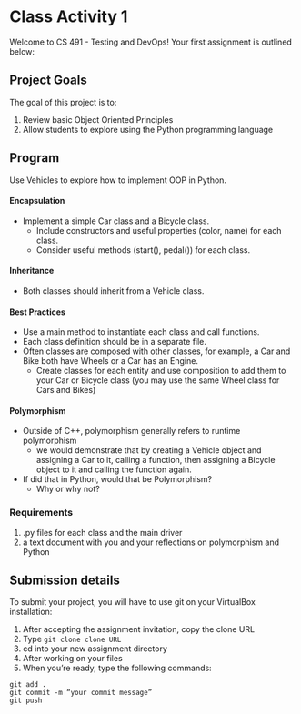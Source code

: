# Class Activity 1

Welcome to CS 491 - Testing and DevOps! Your first assignment is outlined below:
## Project Goals
The goal of this project is to:
1. Review basic Object Oriented Principles
2. Allow students to explore using the Python programming language

## Program
Use Vehicles to explore how to implement OOP in Python.

#### Encapsulation  
- Implement a simple Car class and a Bicycle class.
  - Include constructors and useful properties (color, name) for each class.
  - Consider useful methods (start(), pedal()) for each class.  
#### Inheritance
- Both classes should inherit from a Vehicle class.  
#### Best Practices
- Use a main method to instantiate each class and call functions.
- Each class definition should be in a separate file.
- Often classes are composed with other classes, for example, a Car and Bike both have Wheels or a Car has an Engine.
  - Create classes for each entity and use composition to add them to your Car or Bicycle class (you may use the same Wheel class for Cars and Bikes)
#### Polymorphism
- Outside of C++, polymorphism generally refers to runtime polymorphism
  - we would demonstrate that by creating a Vehicle object and assigning a Car to it, calling a function, then assigning a Bicycle object to it and calling the function again.
- If did that in Python, would that be Polymorphism?
  - Why or why not?

### Requirements
1. .py files for each class and the main driver
2. a text document with you and your reflections on polymorphism and Python

## Submission details
To submit your project, you will have to use git on your VirtualBox installation:
1.	After accepting the assignment invitation, copy the clone URL
2.	Type 
```git clone clone URL```
3.	cd into your new assignment directory
4.	After working on your files
5.	When you’re ready, type the following commands: 
```
git add .
git commit -m “your commit message”
git push
```
